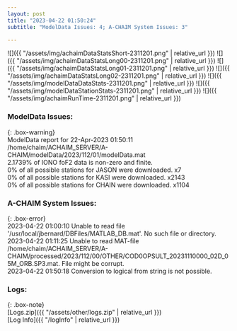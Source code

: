 ```yaml
---
layout: post
title: "2023-04-22 01:50:24"
subtitle: "ModelData Issues: 4; A-CHAIM System Issues: 3"

---
```


![]({{ "/assets/img/achaimDataStatsShort-2311201.png" | relative_url }})
![]({{ "/assets/img/achaimDataStatsLong00-2311201.png" | relative_url }})
![]({{ "/assets/img/achaimDataStatsLong01-2311201.png" | relative_url }})
![]({{ "/assets/img/achaimDataStatsLong02-2311201.png" | relative_url }})
![]({{ "/assets/img/modelDataDataStats-2311201.png" | relative_url }})
![]({{ "/assets/img/modelDataStationStats-2311201.png" | relative_url }})
![]({{ "/assets/img/achaimRunTime-2311201.png" | relative_url }})


### ModelData Issues:  
  
{: .box-warning}  
 ModelData report for 22-Apr-2023 01:50:11   
 /home/chaim/ACHAIM_SERVER/A-CHAIM/modelData/2023/112/01/modelData.mat   
 2.1739% of IONO foF2 data is non-zero and finite.   
 0% of all possible stations for JASON were downloaded. x7   
 0% of all possible stations for KASI were downloaded. x2143   
 0% of all possible stations for CHAIN were downloaded. x1104   
  
### A-CHAIM System Issues:  
  
{: .box-error}  
2023-04-22 01:00:10 Unable to read file '/usr/local/jbernard/DBFiles/MATLAB_DB.mat'. No such file or directory.  
2023-04-22 01:11:25 Unable to read MAT-file /home/chaim/ACHAIM_SERVER/A-CHAIM/processed/2023/112/00/OTHER/COD0OPSULT_20231110000_02D_05M_ORB.SP3.mat. File might be corrupt.  
2023-04-22 01:50:18 Conversion to logical from string is not possible.  

### Logs:  
  
{: .box-note}  
[Logs.zip]({{ "/assets/other/logs.zip" | relative_url }})  
[Log Info]({{ "/logInfo" | relative_url }})  
